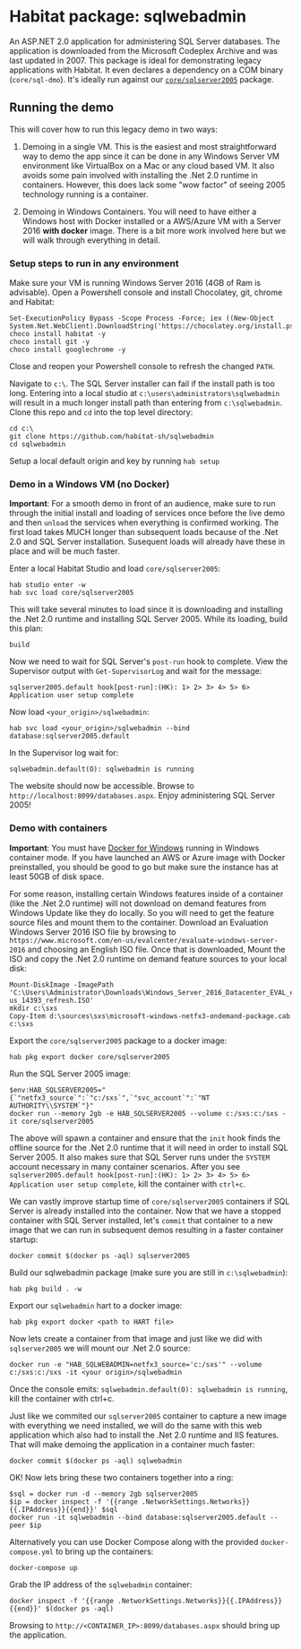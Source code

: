 # Habitat package: sqlwebadmin

An ASP.NET 2.0 application for administering SQL Server databases. The application is downloaded from the Microsoft Codeplex Archive and was last updated in 2007. This package is ideal for demonstrating legacy applications with Habitat. It even declares a dependency on a COM binary (`core/sql-dmo`). It's ideally run against our [`core/sqlserver2005`](https://github.com/habitat-sh/core-plans/tree/master/sqlserver2005) package.


## Running the demo

This will cover how to run this legacy demo in two ways:

1. Demoing in a single VM. This is the easiest and most straightforward way to demo the app since it can be done in any Windows Server VM environment like VirtualBox on a Mac or any cloud based VM. It also avoids some pain involved with installing the .Net 2.0 runtime in containers. However, this does lack some "wow factor" of seeing 2005 technology running is a container.

1. Demoing in Windows Containers. You will need to have either a Windows host with Docker installed or a AWS/Azure VM with a Server 2016 **with docker** image. There is a bit more work involved here but we will walk through everything in detail.

### Setup steps to run in any environment

Make sure your VM is running Windows Server 2016 (4GB of Ram is advisable). Open a Powershell console and install Chocolatey, git, chrome and Habitat:

```
Set-ExecutionPolicy Bypass -Scope Process -Force; iex ((New-Object System.Net.WebClient).DownloadString('https://chocolatey.org/install.ps1'))
choco install habitat -y
choco install git -y
choco install googlechrome -y
```

Close and reopen your Powershell console to refresh the changed `PATH`.

Navigate to `c:\`. The SQL Server installer can fail if the install path is too long. Entering into a local studio at `c:\users\administrators\sqlwebadmin` will result in a much longer install path than entering from `c:\sqlwebadmin`. Clone this repo and `cd` into the top level directory:

```
cd c:\
git clone https://github.com/habitat-sh/sqlwebadmin
cd sqlwebadmin
```

Setup a local default origin and key by running `hab setup`

### Demo in a Windows VM (no Docker)

**Important**: For a smooth demo in front of an audience, make sure to run through the initial install and loading of services once before the live demo and then `unload` the services when everything is confirmed working. The first load takes MUCH longer than subsequent loads because of the .Net 2.0 and SQL Server installation. Susequent loads will already have these in place and will be much faster.

Enter a local Habitat Studio and load `core/sqlserver2005`:

```
hab studio enter -w
hab svc load core/sqlserver2005
```

This will take several minutes to load since it is downloading and installing the .Net 2.0 runtime and installing SQL Server 2005. While its loading, build this plan:

```
build
```

Now we need to wait for SQL Server's `post-run` hook to complete. View the Supervisor output with `Get-SupervisorLog` and wait for the message:

```
sqlserver2005.default hook[post-run]:(HK): 1> 2> 3> 4> 5> 6> Application user setup complete
```

Now load `<your_origin>/sqlwebadmin`:

```
hab svc load <your_origin>/sqlwebadmin --bind database:sqlserver2005.default
```

In the Supervisor log wait for:

```
sqlwebadmin.default(O): sqlwebadmin is running
```

The website should now be accessible. Browse to `http://localhost:8099/databases.aspx`. Enjoy administering SQL Server 2005!

### Demo with containers

**Important**: You must have [Docker for Windows](https://www.docker.com/docker-windows) running in Windows container mode. If you have launched an AWS or Azure image with Docker preinstalled, you should be good to go but make sure the instance has at least 50GB of disk space.

For some reason, installing certain Windows features inside of a container (like the .Net 2.0 runtime) will not download on demand features from Windows Update like they do locally. So you will need to get the feature source files and mount them to the container. Download an Evaluation Windows Server 2016 ISO file by browsing to `https://www.microsoft.com/en-us/evalcenter/evaluate-windows-server-2016` and choosing an English ISO file. Once that is downloaded, Mount the ISO and copy the .Net 2.0 runtime on demand feature sources to your local disk:


```
Mount-DiskImage -ImagePath 'C:\Users\Administrator\Downloads\Windows_Server_2016_Datacenter_EVAL_en-us_14393_refresh.ISO'
mkdir c:\sxs
Copy-Item d:\sources\sxs\microsoft-windows-netfx3-ondemand-package.cab c:\sxs
```

Export the `core/sqlserver2005` package to a docker image:

```
hab pkg export docker core/sqlserver2005
```

Run the SQL Server 2005 image:

```
$env:HAB_SQLSERVER2005="{`"netfx3_source`":`"c:/sxs`",`"svc_account`":`"NT AUTHORITY\\SYSTEM`"}"
docker run --memory 2gb -e HAB_SQLSERVER2005 --volume c:/sxs:c:/sxs -it core/sqlserver2005
```

The above will spawn a container and ensure that the `init` hook finds the offline source for the .Net 2.0 runtime that it will need in order to install SQL Server 2005. It also makes sure that SQL Server runs under the `SYSTEM` account necessary in many container scenarios. After you see `sqlserver2005.default hook[post-run]:(HK): 1> 2> 3> 4> 5> 6> Application user setup complete`, kill the container with `ctrl+c`.

We can vastly improve startup time of `core/sqlserver2005` containers if SQL Server is already installed into the container. Now that we have a stopped container with SQL Server installed, let's `commit` that container to a new image that we can run in subsequent demos resulting in a faster container startup:

```
docker commit $(docker ps -aql) sqlserver2005
```

Build our sqlwebadmin package (make sure you are still in `c:\sqlwebadmin`):

```
hab pkg build . -w
```

Export our `sqlwebadmin` hart to a docker image:

```
hab pkg export docker <path to HART file>
```

Now lets create a container from that image and just like we did with `sqlserver2005` we will mount our .Net 2.0 source:

```
docker run -e "HAB_SQLWEBADMIN=netfx3_source='c:/sxs'" --volume c:/sxs:c:/sxs -it <your origin>/sqlwebadmin
```

Once the console emits: `sqlwebadmin.default(O): sqlwebadmin is running`, kill the container with ctrl+c.

Just like we commited our `sqlserver2005` container to capture a new image with everything we need installed, we will do the same with this web application which also had to install the .Net 2.0 runtime and IIS features. That will make demoing the application in a container much faster:

```
docker commit $(docker ps -aql) sqlwebadmin
```

OK! Now lets bring these two containers together into a ring:

```
$sql = docker run -d --memory 2gb sqlserver2005
$ip = docker inspect -f '{{range .NetworkSettings.Networks}}{{.IPAddress}}{{end}}' $sql
docker run -it sqlwebadmin --bind database:sqlserver2005.default --peer $ip
```

Alternatively you can use Docker Compose along with the provided `docker-compose.yml` to bring up the containers:

```
docker-compose up
```

Grab the IP address of the `sqlwebadmin` container:

```
docker inspect -f '{{range .NetworkSettings.Networks}}{{.IPAddress}}{{end}}' $(docker ps -aql)
```

Browsing to `http://<CONTAINER_IP>:8099/databases.aspx` should bring up the application.
